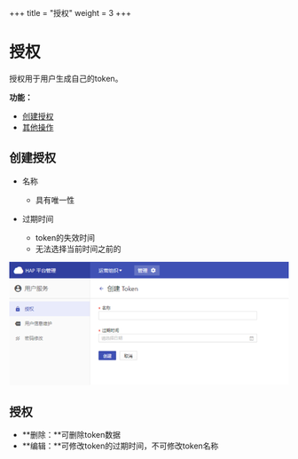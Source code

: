 +++
title = "授权"
weight = 3
+++

# 授权

授权用于用户生成自己的token。

**功能：**

- [创建授权](#1)
- [其他操作](#2)


<h2 id="1">创建授权</h2>

- 名称
    - 具有唯一性

- 过期时间
    - token的失效时间
    - 无法选择当前时间之前的

![其他操作](../images/4-3.1_1.png)

<h2 id="2">授权</h2>

- **删除：**可删除token数据
- **编辑：**可修改token的过期时间，不可修改token名称


